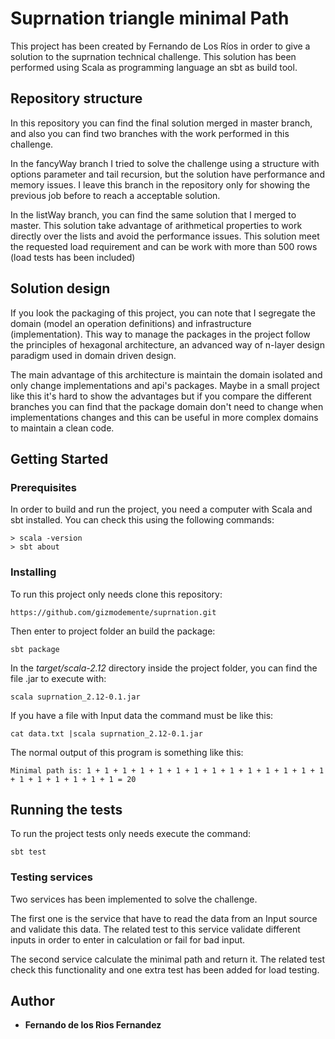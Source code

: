 # Suprnation triangle minimal Path 

This project has been created by Fernando de Los Ríos in order to give a solution to the suprnation technical challenge. This solution has been performed using Scala as programming language an sbt as build tool.

## Repository structure

In this repository you can find the final solution merged in master branch, and also you can find two branches with the work performed in this challenge.

In the fancyWay branch I tried to solve the challenge using a structure with options parameter and tail recursion, but the solution have performance and memory issues. I leave this branch in the repository only for showing the previous job before to reach a acceptable solution.

In the listWay branch, you can find the same solution that I merged to master. This solution take advantage of arithmetical properties to work directly over the lists and avoid the performance issues. This solution meet the requested load requirement and can be work with more than 500 rows (load tests has been included) 

## Solution design

If you look the packaging of this project, you can note that I segregate the domain (model an operation definitions) and infrastructure (implementation). This way to manage the packages in the project follow the principles of hexagonal architecture, an advanced way of n-layer design paradigm used in domain driven design.

The main advantage of this architecture is maintain the domain isolated and only change implementations and api's packages. Maybe in a small project like this it's hard to show the advantages but if you compare the different branches you can find that the package domain don't need to change when implementations changes and this can be useful in more complex domains to maintain a clean code.

## Getting Started

### Prerequisites

In order to build and run the project, you need a computer with Scala and sbt installed. You can check this using the following commands:

```
> scala -version
> sbt about
```

### Installing

To run this project only needs clone this repository:

```
https://github.com/gizmodemente/suprnation.git
```

Then enter to project folder an build the package:

```
sbt package
```

In the _target/scala-2.12_ directory inside the project folder, you can find the file .jar to execute with:

```
scala suprnation_2.12-0.1.jar
```

If you have a file with Input data the command must be like this:

```
cat data.txt |scala suprnation_2.12-0.1.jar

```

The normal output of this program is something like this:

```
Minimal path is: 1 + 1 + 1 + 1 + 1 + 1 + 1 + 1 + 1 + 1 + 1 + 1 + 1 + 1 + 1 + 1 + 1 + 1 + 1 + 1 = 20
```


## Running the tests

To run the project tests only needs execute the command:

```
sbt test
```

### Testing services

Two services has been implemented to solve the challenge. 

The first one is the service that have to read the data from an Input source and validate this data. The related test to this service validate different inputs in order to enter in calculation or fail for bad input.

The second service calculate the minimal path and return it. The related test check this functionality and one extra test has been added for load testing.

## Author

* **Fernando de los Rios Fernandez** 